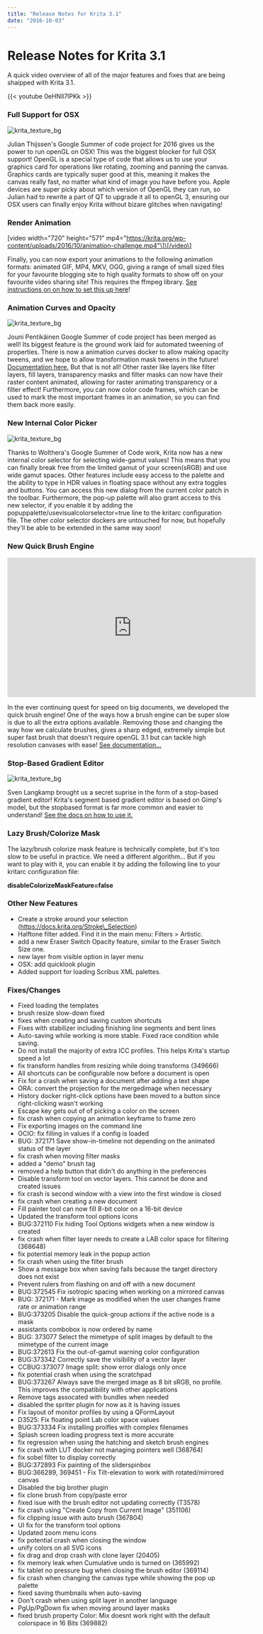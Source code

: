 ```yaml
---
title: "Release Notes for Krita 3.1"
date: "2016-10-03"
---
```


# Release Notes for Krita 3.1

A quick video overview of all of the major features and fixes that are being shaipped with Krita 3.1.

{{< youtube 0eHNll7lPKk >}}

### Full Support for OSX

![krita_texture_bg](/images/pages/krita3osx.jpg)

Julian Thijssen's Google Summer of code project for 2016 gives us the power to run openGL on OSX! This was the biggest blocker for full OSX support! OpenGL is a special type of code that allows us to use your graphics card for operations like rotating, zooming and panning the canvas. Graphics cards are typically super good at this, meaning it makes the canvas really fast, no matter what kind of image you have before you. Apple devices are super picky about which version of OpenGL they can run, so Julian had to rewrite a part of QT to upgrade it all to openGL 3, ensuring our OSX users can finally enjoy Krita without bizare glitches when navigating!

### Render Animation

\[video width="720" height="571" mp4="https://krita.org/wp-content/uploads/2016/10/animation-challenge.mp4"\]\[/video\]

Finally, you can now export your animations to the following animation formats: animated GIF, MP4, MKV, OGG, giving a range of small sized files for your favourite blogging site to high quality formats to show off on your favourite video sharing site! This requires the ffmpeg library. [See instructions on on how to set this up here](https://docs.krita.org/Render_Animation)!

### Animation Curves and Opacity

![krita_texture_bg](/images/pages/krita_animation_3_0_2.gif)

Jouni Pentikäinen Google Summer of code project has been merged as well! Its biggest feature is the ground work laid for automated tweening of properties. There is now a animation curves docker to allow making opacity tweens, and we hope to allow transformation mask tweens in the future! [Documentation here.](https://docs.krita.org/Animation_Curves) But that is not all! Other raster like layers like filter layers, fill layers, transparency masks and filter masks can now have their raster content animated, allowing for raster animating transparency or a filter effect! Furthermore, you can now color code frames, which can be used to mark the most important frames in an animation, so you can find them back more easily.

### New Internal Color Picker

![krita_texture_bg](/images/pages/16-bit-color.png)

Thanks to Wolthera's Google Summer of Code work, Krita now has a new internal color selector for selecting wide-gamut values! This means that you can finally break free from the limited gamut of your screen(sRGB) and use wide gamut spaces. Other features include easy access to the palette and the ability to type in HDR values in floating space without any extra toggles and buttons. You can access this new dialog from the current color patch in the toolbar. Furthermore, the pop-up palette will also grant access to this new selector, if you enable it by adding the popuppalette/usevisualcolorselector=true line to the kritarc configuration file. The other color selector dockers are untouched for now, but hopefully they'll be able to be extended in the same way soon!

### New Quick Brush Engine

<iframe src="https://www.youtube.com/embed/Ao7-aEcwoN0" width="560" height="315" frameborder="0" allowfullscreen="allowfullscreen"></iframe>

In the ever continuing quest for speed on big documents, we developed the quick brush engine! One of the ways how a brush engine can be super slow is due to all the extra options available. Removing those and changing the way how we calculate brushes, gives a sharp edged, extremely simple but super fast brush that doesn't require openGL 3.1 but can tackle high resolution canvases with ease! [See documentation...](https://docs.krita.org/Quick_Brush)

### Stop-Based Gradient Editor

![krita_texture_bg](/images/pages/stop-based-gradients.png)

Sven Langkamp brought us a secret suprise in the form of a stop-based gradient editor! Krita's segment based gradient editor is based on Gimp's model, but the stopbased format is far more common and easier to understand! [See the docs on how to use it.](https://docs.krita.org/Managing_Gradients)

### Lazy Brush/Colorize Mask

The lazy/brush colorize mask feature is technically complete, but it's too slow to be useful in practice. We need a different algorithm... But if you want to play with it, you can enable it by adding the following line to your kritarc configuration file:

**disableColorizeMaskFeature=false**

### Other New Features

- Create a stroke around your selection (https://docs.krita.org/Stroke\_Selection)
- Halftone filter added. Find it in the main menu: Filters > Artistic.
- add a new Eraser Switch Opacity feature, similar to the Eraser Switch Size one.
- new layer from visible option in layer menu
- OSX: add quicklook plugin
- Added support for loading Scribus XML palettes.

### Fixes/Changes

- Fixed loading the templates
- brush resize slow-down fixed
- fixes when creating and saving custom shortcuts
- Fixes with stabilizer including finishing line segments and bent lines
- Auto-saving while working is more stable. Fixed race condition while saving.
- Do not install the majority of extra ICC profiles. This helps Krita's startup speed a lot
- fix transform handles from resizing while doing transforms (349666)
- All shortcuts can be configurable now before a document is open
- Fix for a crash when saving a document after adding a text shape
- ORA: convert the projection for the mergedimage when necessary
- History docker right-click options have been moved to a button since right-clicking wasn't working
- Escape key gets out of of picking a color on the screen
- fix crash when copying an animation keyframe to frame zero
- Fix exporting images on the command line
- OCIO: fix filling in values if a config is loaded
- BUG: 372171 Save show-in-timeline not depending on the animated status of the layer
- fix crash when moving filter masks
- added a "demo" brush tag
- removed a help button that didn't do anything in the preferences
- Disable transform tool on vector layers. This cannot be done and created issues
- fix crash is second window with a view into the first window is closed
- fix crash when creating a new document
- Fill painter tool can now fill 8-bit color on a 16-bit device
- Updated the transform tool options icons
- BUG:372110 Fix hiding Tool Options widgets when a new window is created
- fix crash when filter layer needs to create a LAB color space for filtering (368648)
- fix potential memory leak in the popup action
- fix crash when using the filter brush
- Show a message box when saving fails because the target directory does not exist
- Prevent rulers from flashing on and off with a new document
- BUG:372545 Fix isotropic spacing when working on a mirrored canvas
- BUG: 372171 - Mark image as modified when the user changes frame rate or animation range
- BUG:373205 Disable the quick-group actions if the active node is a mask
- assistants combobox is now ordered by name
- BUG: 373077 Select the mimetype of split images by default to the mimetype of the current image
- BUG:372613 Fix the out-of-gamut warning color configuration
- BUG:373342 Correctly save the visibility of a vector layer
- CCBUG:373077 Image split: show error dialogs only once
- fix potential crash when using the scratchpad
- BUG:373267 Always save the merged image as 8 bit sRGB, no profile. This improves the compatibility with other applications
- Remove tags assocated with bundles when needed
- disabled the spriter plugin for now as it is having issues
- Fix layout of monitor profiles by using a QFormLayout
- D3525: Fix floating point Lab color space values
- BUG:373334 Fix installing proifles with complex filenames
- Splash screen loading progress text is more accurate
- fix regression when using the hatching and sketch brush engines
- fix crash with LUT docker not managing pointers well (368764)
- fix sobel filter to display correctly
- BUG:372893 Fix painting of the sliderspinbox
- BUG:366289, 369451 - Fix Tilt-elevation to work with rotated/mirrored canvas
- Disabled the big brother plugin
- fix clone brush from copy/paste error
- fixed isue with the brush editor not updating correctly (T3578)
- fix crash using "Create Copy from Current Image" (351106)
- fix clipping issue with auto brush (367804)
- UI fix for the transform tool options
- Updated zoom menu icons
- fix potential crash when closing the window
- unify colors on all SVG icons
- fix drag and drop crash with clone layer (20405)
- fix memory leak when Cumulative undo is turned on (365992)
- fix tablet no pressure bug when closing the brush editor (369114)
- fix crash when changing the canvas type while showing the pop up palette
- fixed saving thumbnails when auto-saving
- Don't crash when using split layer in another language
- PgUp/PgDown fix when moving around layer masks
- fixed brush property Color: Mix doesnt work right with the default colorspace in 16 Bits (369882)
